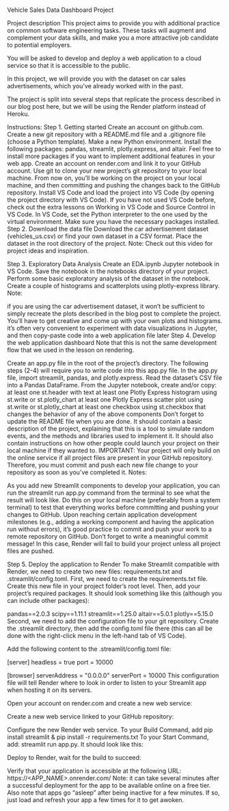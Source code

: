 Vehicle Sales Data Dashboard Project

Project description
This project aims to provide you with additional practice on common software engineering tasks. These tasks will augment and complement your data skills, and make you a more attractive job candidate to potential employers.

You will be asked to develop and deploy a web application to a cloud service so that it is accessible to the public.

In this project, we will provide you with the dataset on car sales advertisements, which you’ve already worked with in the past.

The project is split into several steps that replicate the process described in our blog post here, but we will be using the Render platform instead of Heroku.

Instructions:
Step 1. Getting started
Create an account on github.com.
Create a new git repository with a README.md file and a .gitignore file (choose a Python template).
Make a new Python environment. Install the following packages: pandas, streamlit, plotly.express, and altair. Feel free to install more packages if you want to implement additional features in your web app.
Create an account on render.com and link it to your GitHub account.
Use git to clone your new project’s git repository to your local machine. From now on, you’ll be working on the project on your local machine, and then committing and pushing the changes back to the GitHub repository.
Install VS Code and load the project into VS Code (by opening the project directory with VS Code).
If you have not used VS Code before, check out the extra lessons on Working in VS Code and Source Control in VS Code.
In VS Code, set the Python interpreter to the one used by the virtual environment. Make sure you have the necessary packages installed.
Step 2. Download the data file
Download the car advertisement dataset (vehicles_us.csv) or find your own dataset in a CSV format.
Place the dataset in the root directory of the project.
Note: Check out this video for project ideas and inspiration.

Step 3. Exploratory Data Analysis
Create an EDA.ipynb Jupyter notebook in VS Code.
Save the notebook in the notebooks directory of your project.
Perform some basic exploratory analysis of the dataset in the notebook.
Create a couple of histograms and scatterplots using plotly-express library.
Note:

if you are using the car advertisement dataset, it won’t be sufficient to simply recreate the plots described in the blog post to complete the project. You’ll have to get creative and come up with your own plots and histograms.
it’s often very convenient to experiment with data visualizations in Jupyter, and then copy-paste code into a web application file later
Step 4. Develop the web application dashboard
Note that this is not the same development flow that we used in the lesson on rendering.

Create an app.py file in the root of the project’s directory. The following steps (2-4) will require you to write code into this app.py file.
In the app.py file, import streamlit, pandas, and plotly.express.
Read the dataset’s CSV file into a Pandas DataFrame.
From the Jupyter notebook, create and/or copy:
at least one st.header with text
at least one Plotly Express histogram using st.write or st.plotly_chart
at least one Plotly Express scatter plot using st.write or st.plotly_chart
at least one checkbox using st.checkbox that changes the behavior of any of the above components
Don’t forget to update the README file when you are done. It should contain a basic description of the project, explaining that this is a tool to simulate random events, and the methods and libraries used to implement it. It should also contain instructions on how other people could launch your project on their local machine if they wanted to.
IMPORTANT: Your project will only build on the online service if all project files are present in your GitHub repository. Therefore, you must commit and push each new file change to your repository as soon as you’ve completed it.
Notes:

As you add new Streamlit components to develop your application, you can run the streamlit run app.py command from the terminal to see what the result will look like. Do this on your local machine (preferably from a system terminal) to test that everything works before committing and pushing your changes to GitHub.
Upon reaching certain application development milestones (e.g., adding a working component and having the application run without errors), it’s good practice to commit and push your work to a remote repository on GitHub. Don’t forget to write a meaningful commit message!
In this case, Render will fail to build your project unless all project files are pushed.

Step 5. Deploy the application to Render
To make Streamlit compatible with Render, we need to create two new files: requirements.txt and .streamlit/config.toml.
First, we need to create the requirements.txt file. Create this new file in your project folder’s root level. Then, add your project’s required packages. It should look something like this (although you can include other packages):

pandas==2.0.3
scipy==1.11.1
streamlit==1.25.0
altair==5.0.1
plotly==5.15.0
Second, we need to add the configuration file to your git repository. Create the .streamlit directory, then add the config.toml file there (this can all be done with the right-click menu in the left-hand tab of VS Code).

Add the following content to the .streamlit/config.toml file:

[server]
headless = true
port = 10000

[browser]
serverAddress = "0.0.0.0"
serverPort = 10000
This configuration file will tell Render where to look in order to listen to your Streamlit app when hosting it on its servers.

Open your account on render.com and create a new web service:


Create a new web service linked to your GitHub repository:


Configure the new Render web service. To your Build Command, add
pip install streamlit & pip install -r requirements.txt
To your Start Command, add: streamlit run app.py. It should look like this:



Deploy to Render, wait for the build to succeed:


Verify that your application is accessible at the following URL: https://<APP_NAME>.onrender.com/
Note: it can take several minutes after a successful deployment for the app to be available online on a free tier. Also note that apps go “asleep” after being inactive for a few minutes. If so, just load and refresh your app a few times for it to get awoken.

